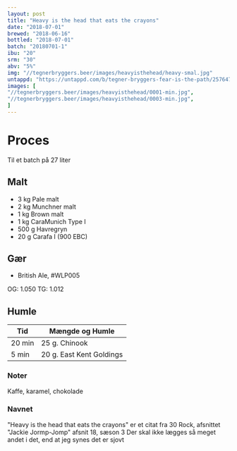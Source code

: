 ```yaml
---
layout: post
title: "Heavy is the head that eats the crayons"
date: "2018-07-01"
brewed: "2018-06-16"
bottled: "2018-07-01"
batch: "20180701-1"
ibu: "20"
srm: "30"
abv: "5%"
img: "//tegnerbryggers.beer/images/heavyisthehead/heavy-smal.jpg"
untappd: "https://untappd.com/b/tegner-bryggers-fear-is-the-path/2576478"
images: [
"//tegnerbryggers.beer/images/heavyisthehead/0001-min.jpg",
"//tegnerbryggers.beer/images/heavyisthehead/0003-min.jpg",
]
---
```


# Proces

Til et batch på 27 liter

## Malt

* 3 kg Pale malt
* 2 kg Munchner malt
* 1 kg Brown malt
* 1 kg CaraMunich Type I
* 500 g Havregryn
* 20 g Carafa I (900 EBC)

## Gær

* British Ale, #WLP005

OG: 1.050
TG: 1.012

## Humle

| Tid        | Mængde og Humle          |
| ---------- | ------------------------ |
| 20 min     | 25 g. Chinook            |
| 5 min      | 20 g. East Kent Goldings |

### Noter

Kaffe, karamel, chokolade

### Navnet

"Heavy is the head that eats the crayons" er et citat fra 30 Rock, afsnittet "Jackie Jormp-Jomp" afsnit 18, sæson 3
Der skal ikke lægges så meget andet i det, end at jeg synes det er sjovt
